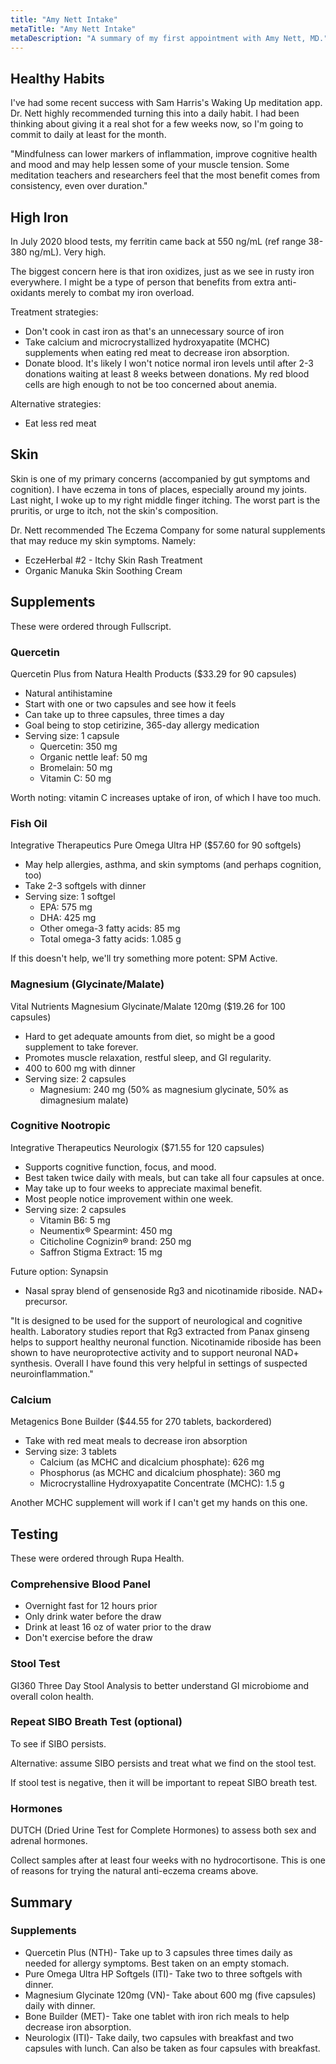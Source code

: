 ```yaml
---
title: "Amy Nett Intake"
metaTitle: "Amy Nett Intake"
metaDescription: "A summary of my first appointment with Amy Nett, MD."
---
```


## Healthy Habits

I've had some recent success with Sam Harris's Waking Up meditation app. Dr. Nett highly recommended turning this into a daily habit. I had been thinking about giving it a real shot for a few weeks now, so I'm going to commit to daily at least for the month.

"Mindfulness can lower markers of inflammation, improve cognitive health and mood and may help lessen some of your muscle tension. Some meditation teachers and researchers feel that the most benefit comes from consistency, even over duration."

## High Iron

In July 2020 blood tests, my ferritin came back at 550 ng/mL (ref range 38-380 ng/mL). Very high.

The biggest concern here is that iron oxidizes, just as we see in rusty iron everywhere. I might be a type of person that benefits from extra anti-oxidants merely to combat my iron overload.

Treatment strategies:

- Don't cook in cast iron as that's an unnecessary source of iron
- Take calcium and microcrystallized hydroxyapatite (MCHC) supplements when eating red meat to decrease iron absorption.
- Donate blood. It's likely I won't notice normal iron levels until after 2-3 donations waiting at least 8 weeks between donations. My red blood cells are high enough to not be too concerned about anemia.

Alternative strategies:

- Eat less red meat

## Skin

Skin is one of my primary concerns (accompanied by gut symptoms and cognition). I have eczema in tons of places, especially around my joints. Last night, I woke up to my right middle finger itching. The worst part is the pruritis, or urge to itch, not the skin's composition.

Dr. Nett recommended The Eczema Company for some natural supplements that may reduce my skin symptoms. Namely:

- EczeHerbal #2 - Itchy Skin Rash Treatment
- Organic Manuka Skin Soothing Cream

## Supplements

These were ordered through Fullscript.

### Quercetin

Quercetin Plus from Natura Health Products ($33.29 for 90 capsules)

- Natural antihistamine
- Start with one or two capsules and see how it feels
- Can take up to three capsules, three times a day
- Goal being to stop cetirizine, 365-day allergy medication
- Serving size: 1 capsule
  - Quercetin: 350 mg
  - Organic nettle leaf: 50 mg
  - Bromelain: 50 mg
  - Vitamin C: 50 mg

Worth noting: vitamin C increases uptake of iron, of which I have too much.

### Fish Oil

Integrative Therapeutics Pure Omega Ultra HP ($57.60 for 90 softgels)

- May help allergies, asthma, and skin symptoms (and perhaps cognition, too)
- Take 2-3 softgels with dinner
- Serving size: 1 softgel
  - EPA: 575 mg
  - DHA: 425 mg
  - Other omega-3 fatty acids: 85 mg
  - Total omega-3 fatty acids: 1.085 g

If this doesn't help, we'll try something more potent: SPM Active.

### Magnesium (Glycinate/Malate)

Vital Nutrients Magnesium Glycinate/Malate 120mg ($19.26 for 100 capsules)

- Hard to get adequate amounts from diet, so might be a good supplement to take forever.
- Promotes muscle relaxation, restful sleep, and GI regularity.
- 400 to 600 mg with dinner
- Serving size: 2 capsules
  - Magnesium: 240 mg (50% as magnesium glycinate, 50% as dimagnesium malate)

### Cognitive Nootropic

Integrative Therapeutics Neurologix ($71.55 for 120 capsules)

- Supports cognitive function, focus, and mood.
- Best taken twice daily with meals, but can take all four capsules at once.
- May take up to four weeks to appreciate maximal benefit.
- Most people notice improvement within one week.
- Serving size: 2 capsules
  - Vitamin B6: 5 mg
  - Neumentix® Spearmint: 450 mg
  - Citicholine Cognizin® brand: 250 mg
  - Saffron Stigma Extract: 15 mg

Future option: Synapsin

- Nasal spray blend of gensenoside Rg3 and nicotinamide riboside. NAD+ precursor.

"It is designed to be used for the support of neurological and cognitive health. Laboratory studies report that Rg3 extracted from Panax ginseng helps to support healthy neuronal function. Nicotinamide riboside has been shown to have neuroprotective activity and to support neuronal NAD+ synthesis. Overall I have found this very helpful in settings of suspected neuroinflammation."

### Calcium

Metagenics Bone Builder ($44.55 for 270 tablets, backordered)

- Take with red meat meals to decrease iron absorption
- Serving size: 3 tablets
  - Calcium (as MCHC and dicalcium phosphate): 626 mg
  - Phosphorus (as MCHC and dicalcium phosphate): 360 mg
  - Microcrystalline Hydroxyapatite Concentrate (MCHC): 1.5 g

Another MCHC supplement will work if I can't get my hands on this one.

## Testing

These were ordered through Rupa Health.

### Comprehensive Blood Panel

- Overnight fast for 12 hours prior
- Only drink water before the draw
- Drink at least 16 oz of water prior to the draw
- Don't exercise before the draw

### Stool Test

GI360 Three Day Stool Analysis to better understand GI microbiome and overall colon health.

### Repeat SIBO Breath Test (optional)

To see if SIBO persists.

Alternative: assume SIBO persists and treat what we find on the stool test.

If stool test is negative, then it will be important to repeat SIBO breath test.

### Hormones

DUTCH (Dried Urine Test for Complete Hormones) to assess both sex and adrenal hormones.

Collect samples after at least four weeks with no hydrocortisone. This is one of reasons for trying the natural anti-eczema creams above.

## Summary

### Supplements

- Quercetin Plus (NTH)- Take up to 3 capsules three times daily as needed for allergy symptoms. Best taken on an empty stomach.
- Pure Omega Ultra HP Softgels (ITI)- Take two to three softgels with dinner.
- Magnesium Glycinate 120mg (VN)- Take about 600 mg (five capsules) daily with dinner.
- Bone Builder (MET)- Take one tablet with iron rich meals to help decrease iron absorption.
- Neurologix (ITI)- Take daily, two capsules with breakfast and two capsules with lunch. Can also be taken as four capsules with breakfast.
